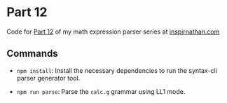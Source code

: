 # Part 12
Code for [Part 12](https://inspirnathan.com/posts/160-how-to-build-ll-parser-for-math-expressions/) of my math expression parser series at [inspirnathan.com](https://inspirnathan.com)

## Commands
* `npm install`: Install the necessary dependencies to run the syntax-cli parser generator tool.

* `npm run parse`: Parse the `calc.g` grammar using LL1 mode.